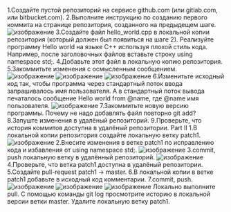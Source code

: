 1.Создайте пустой репозиторий на сервисе github.com (или gitlab.com, или bitbucket.com).
2.Выполните инструкцию по созданию первого коммита на странице репозитория, созданного на предыдещем шаге.
![изображение](https://user-images.githubusercontent.com/65495621/170830346-c185f9b0-5695-4cd0-89de-a47c5fcb793a.png)
3.Создайте файл hello_world.cpp в локальной копии репозитория (который должен был появиться на шаге 2). Реализуйте программу Hello world на языке C++ используя плохой стиль кода. Например, после заголовочных файлов вставьте строку using namespace std;.
4.Добавьте этот файл в локальную копию репозитория.
5.Закоммитьте изменения с осмысленным сообщением.
![изображение](https://user-images.githubusercontent.com/65495621/170830392-5935e962-ad6a-4f99-b172-1e693bac9883.png)
![изображение](https://user-images.githubusercontent.com/65495621/170830454-d757b469-d79b-4338-8972-3971cdfe47be.png)
![изображение](https://user-images.githubusercontent.com/65495621/170830517-0b7ca074-0b25-4b0f-98ca-2655f73d23e0.png)
6.Изменитьте исходный код так, чтобы программа через стандартный поток ввода запрашивалось имя пользователя. А в стандартный поток вывода печаталось сообщение Hello world from @name, где @name имя пользователя.
![изображение](https://user-images.githubusercontent.com/65495621/170831054-459c3d90-3d22-41d6-afb9-0645a2ac3c62.png)
7.Закоммитьте новую версию программы. Почему не надо добавлять файл повторно git add?
8.Запуште изменения в удалёный репозиторий.
9.Проверьте, что история коммитов доступна в удалёный репозитории.
Part II
1.В локальной копии репозитория создайте локальную ветку patch1.
![изображение](https://user-images.githubusercontent.com/65495621/170831445-90821be7-bbb5-4b0c-ae2f-31d456b3d653.png)
2.Внесите изменения в ветке patch1 по исправлению кода и избавления от using namespace std;.
![изображение](https://user-images.githubusercontent.com/65495621/170831272-31e7c8eb-e47c-4cad-b58e-798656f392b4.png)
3.commit, push локальную ветку в удалённый репозиторий.
![изображение](https://user-images.githubusercontent.com/65495621/170831470-26270133-6f63-48cc-b5d3-568332497297.png)
4.Проверьте, что ветка patch1 доступна в удалёный репозитории.
5.Создайте pull-request patch1 -> master.
6.В локальной копии в ветке patch1 добавьте в исходный код комментарии.
7.commit, push.
![изображение](https://user-images.githubusercontent.com/65495621/170831711-7b93da9b-9760-4414-9101-e4c22ce8a20e.png)
![изображение](https://user-images.githubusercontent.com/65495621/170831786-7d7b5573-b2e3-4590-9442-a359f274a902.png)
![изображение](https://user-images.githubusercontent.com/65495621/170831902-e04d39a4-2f3a-49b0-9f27-76d80693ba5b.png)
Локально выполните pull.
С помощью команды git log просмотрите историю в локальной версии ветки master.
Удалите локальную ветку patch1.




